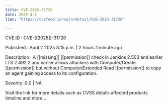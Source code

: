 ```yaml
---
title: CVE-2025-31720
date: 2025-4-2
lien: "https://cvefeed.io/vuln/detail/CVE-2025-31720"

---
```


CVE ID : CVE-[[2025]]-31720

Published :  April 2
2025
3:15 p.m. | 2 hours
1 minute ago

Description : A  [[missing]]  [[permission]] check in Jenkins 2.503 and earlier
LTS 2.492.2 and earlier allows attackers with Computer/Create  [[permission]] but without Computer/Extended Read  [[permission]] to copy an agent
gaining access to its configuration.

Severity: 0.0 | NA

Visit the link for more details
such as CVSS details
affected products
timeline
and more...
